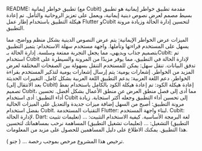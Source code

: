 README: تطبيق خواطر إيمانية (مع Cubit)
مقدمة
تطبيق خواطر إيمانية هو تطبيق بسيط مصمم لعرض نصوص دينية إيمانية، ويعمل على تعزيز الروحانية والتأمل. تم إعادة هيكلة التطبيق باستخدام إطار عمل Flutter وCubit لتحسين إدارة الحالة وزيادة مرونة التطبيق.

الميزات
عرض الخواطر الإيمانية: يتم عرض النصوص الدينية بشكل منظم وواضح، مما يسهل على المستخدم قراءتها وتأملها.
واجهة مستخدم سهلة الاستخدام: يتميز التطبيق بتصميم جذاب وبديهي، مما يجعل التجربة ممتعة وسلسة.
إدارة الحالة بـCubit: تم استخدام Cubit لإدارة الحالة في التطبيق، مما يوفر مزيدًا من المرونة والسيطرة على تدفق البيانات.
تنقل سهل: يمكن للمستخدم التنقل بسهولة بين الصفحات المختلفة لعرض المزيد من الخواطر.
إشعارات يومية: يتم إرسال إشعارات يومية لتذكير المستخدم بقراءة الخواطر.
دعم اللغة العربية: يدعم التطبيق اللغة العربية بشكل كامل.
التغييرات الحديثة (بعد الانتقال إلى Cubit)
إعادة هيكلة الكود: تم إعادة هيكلة الكود بالكامل باستخدام نمط تصميم Cubit، مما أدى إلى فصل منطق العرض عن منطق الأعمال بشكل أفضل.
تحسين أداء التطبيق: أدى استخدام Cubit إلى تحسين أداء التطبيق وجعله أكثر استجابة.
زيادة مرونة التطبيق: أصبح من السهل إضافة ميزات جديدة والتعديل على الميزات الحالية بفضل استخدام Cubit.
التقنيات المستخدمة
Flutter: لبناء واجهة المستخدم.
Cubit: لإدارة الحالة.
Dart: لغة البرمجة الأساسية.
كيفية الاستخدام
التثبيت:
... (تعليمات تثبيت التطبيق)
التشغيل:
... (تعليمات تشغيل التطبيق)
المساهمة
نرحب بمساهماتك لتحسين هذا التطبيق. يمكنك الاطلاع على دليل المساهمين للحصول على مزيد من المعلومات.

ترخيص
هذا المشروع مرخص بموجب رخصة ... ( جنو ).